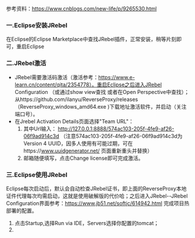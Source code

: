 参考资料：https://www.cnblogs.com/new-life/p/9265530.html

### 一.Eclipse安装JRebel
在Eclipse的Eclipse Marketplace中查找JRebel插件，正常安装，稍等片刻即可，重启Eclipse

### 二.JRebel激活
- JRebel需要激活码激活（激活参考：https://www.e-learn.cn/content/qita/2354778）。重启Eclipse之后进入JRebel Configuration （或通过show view查找 或者在Open Perspective中查找）；从https://github.com/ilanyu/ReverseProxy/releases（ReverseProxy_windows_amd64.exe
)下载地址激活软件，并启动（关注端口号）。
- 在Jrebel Activation Details页面选择"Team URL"：
  1. 其中Url输入： http://127.0.0.1:8888/574ac103-205f-4fe9-af26-06f9ad914c3d （注意574ac103-205f-4fe9-af26-06f9ad914c3d为Version 4 UUID，因多人使用有可能过期，可在https://www.uuidgenerator.net/ 页面重新重头并替换）
  2. 邮箱随便填写，点击Change license即可完成激活。 

### 三.Eclipse使用JRebel
Eclipse每次启动后，默认会自动检查JRebel证书，即上面的ReverseProxy本地证件代理每次均需启动，这就是使用破解版的代价哈；之后进入JRebel--JRebel Configuration界面参考：https://www.jb51.net/softjc/614942.html 完成项目热部署的配置。
1. 点击Startup,选择Run via IDE，Servers选择你配置的tomcat；
2. 


